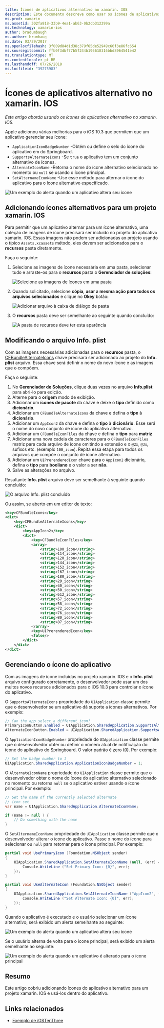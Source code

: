 ```yaml
---
title: Ícones de aplicativos alternativo no xamarin. IOS
description: Este documento descreve como usar os ícones de aplicativos alternativo no xamarin. IOS. Ele aborda como adicionar esses ícones para um projeto xamarin. IOS, como modificar o arquivo Info. plist e como gerenciar o ícone do aplicativo de forma programática.
ms.prod: xamarin
ms.assetid: 302fa818-33b9-4ea1-ab63-0b2cb312299a
ms.technology: xamarin-ios
author: bradumbaugh
ms.author: brumbaug
ms.date: 03/29/2017
ms.openlocfilehash: 3f009d84d1d38c379f65de52949c66f3e86fc654
ms.sourcegitcommit: ffb0f3dbf77b5f244b195618316bbd8964541e42
ms.translationtype: MT
ms.contentlocale: pt-BR
ms.lasthandoff: 07/26/2018
ms.locfileid: "39275983"
---
```

# <a name="alternate-app-icons-in-xamarinios"></a>Ícones de aplicativos alternativo no xamarin. IOS

_Este artigo aborda usando os ícones de aplicativos alternativo no xamarin. IOS._

Apple adicionou várias melhorias para o iOS 10.3 que permitem que um aplicativo gerenciar seu ícone:

 - `ApplicationIconBadgeNumber` -Obtém ou define o selo do ícone do aplicativo em do Springboard.
 - `SupportsAlternateIcons` -Se `true` o aplicativo tem um conjunto alternativo de ícones.
 - `AlternateIconName` -Retorna o nome do ícone alternativo selecionado no momento ou `null` se usando o ícone principal.
 - `SetAlternameIconName` -Use esse método para alternar o ícone do aplicativo para o ícone alternativo especificado.

![](alternate-app-icons-images/icons04.png "Um exemplo do alerta quando um aplicativo altera seu ícone")

<a name="Adding-Alternate-Icons" />

## <a name="adding-alternate-icons-to-a-xamarinios-project"></a>Adicionando ícones alternativos para um projeto xamarin. IOS

Para permitir que um aplicativo alternar para um ícone alternativo, uma coleção de imagens de ícone precisará ser incluído no projeto do aplicativo xamarin. IOS. Essas imagens não podem ser adicionadas ao projeto usando o típico `Assets.xcassets` método, eles devem ser adicionados para o **recursos** pasta diretamente.

Faça o seguinte:

1. Selecione as imagens de ícone necessária em uma pasta, selecionar tudo e arraste-os para o **recursos** pasta o **Gerenciador de soluções**:

    ![](alternate-app-icons-images/icons00.png "Selecione as imagens de ícones em uma pasta")

2. Quando solicitado, selecione **cópia**, **usar a mesma ação para todos os arquivos selecionados** e clique no **Okey** botão:

    ![](alternate-app-icons-images/icons02.png "Adicionar arquivo à caixa de diálogo de pasta")

3. O **recursos** pasta deve ser semelhante ao seguinte quando concluído:

    ![](alternate-app-icons-images/icons01.png "A pasta de recursos deve ter esta aparência")

<a name="Modifying-the-Info.plist-File" />

## <a name="modifying-the-infoplist-file"></a>Modificando o arquivo Info. plist

Com as imagens necessárias adicionadas para o **recursos** pasta, o [CFBundleAlternateIcons](https://developer.apple.com/library/content/documentation/General/Reference/InfoPlistKeyReference/Articles/CoreFoundationKeys.html#//apple_ref/doc/uid/TP40009249-SW13) chave precisará ser adicionado ao projeto do **Info. plist** arquivo. Essa chave será definir o nome do novo ícone e as imagens que o compõem.

Faça o seguinte:

1. No **Gerenciador de Soluções**, clique duas vezes no arquivo **Info.plist** para abri-lo para edição.
2. Alterne para o **origem** modo de exibição.
3. Adicionar um **ícones de pacote** da chave e deixe o **tipo** definido como **dicionário**.
4. Adicionar um `CFBundleAlternateIcons` da chave e defina o **tipo** à **dicionário**.
5. Adicionar um `AppIcon2` da chave e defina o **tipo** à **dicionário**. Esse será o nome do novo conjunto de ícone do aplicativo alternativo.
6. Adicionar um `CFBundleIconFiles` da chave e defina o **tipo** para **matriz**
7. Adicionar uma nova cadeia de caracteres para o `CFBundleIconFiles` matriz para cada arquivo de ícone omitindo a extensão e o `@2x`, `@3x`, sufixos etc. (exemplo `100_icon`). Repita essa etapa para todos os arquivos que compõe o conjunto de ícone alternativo.
8. Adicionar um `UIPrerenderedIcon` chave para o `AppIcon2` dicionário, defina o **tipo** para **booliano** e o valor a ser **não**.
9. Salve as alterações no arquivo.

Resultante **Info. plist** arquivo deve ser semelhante à seguinte quando concluído:

![](alternate-app-icons-images/icons03.png "O arquivo Info. plist concluído")

Ou assim, se aberto em um editor de texto:

```xml
<key>CFBundleIcons</key>
<dict>
    <key>CFBundleAlternateIcons</key>
    <dict>
        <key>AppIcon2</key>
        <dict>
            <key>CFBundleIconFiles</key>
            <array>
                <string>100_icon</string>
                <string>114_icon</string>
                <string>120_icon</string>
                <string>144_icon</string>
                <string>152_icon</string>
                <string>167_icon</string>
                <string>180_icon</string>
                <string>29_icon</string>
                <string>40_icon</string>
                <string>50_icon</string>
                <string>512_icon</string>
                <string>57_icon</string>
                <string>58_icon</string>
                <string>72_icon</string>
                <string>76_icon</string>
                <string>80_icon</string>
                <string>87_icon</string>
            </array>
            <key>UIPrerenderedIcon</key>
            <false/>
        </dict>
    </dict>
</dict>
```

<a name="Managing-the-Apps-Icon" />

## <a name="managing-the-apps-icon"></a>Gerenciando o ícone do aplicativo 

Com as imagens de ícone incluídas no projeto xamarin. IOS e o **Info. plist** arquivo configurado corretamente, o desenvolvedor pode usar um dos muitos novos recursos adicionados para o iOS 10.3 para controlar o ícone do aplicativo.

O `SupportsAlternateIcons` propriedade do `UIApplication` classe permite que o desenvolvedor se um aplicativo dá suporte a ícones alternativos. Por exemplo:

```csharp
// Can the app select a different icon?
PrimaryIconButton.Enabled = UIApplication.SharedApplication.SupportsAlternateIcons;
AlternateIconButton.Enabled = UIApplication.SharedApplication.SupportsAlternateIcons;
```

O `ApplicationIconBadgeNumber` propriedade do `UIApplication` classe permite que o desenvolvedor obter ou definir o número atual de notificação do ícone do aplicativo do Springboard. O valor padrão é zero (0). Por exemplo:

```csharp
// Set the badge number to 1
UIApplication.SharedApplication.ApplicationIconBadgeNumber = 1;
```

O `AlternateIconName` propriedade do `UIApplication` classe permite que o desenvolvedor obter o nome do ícone do aplicativo alternativo selecionado no momento ou retorna `null` se o aplicativo estiver usando o ícone principal. Por exemplo:

```csharp
// Get the name of the currently selected alternate
// icon set
var name = UIApplication.SharedApplication.AlternateIconName;

if (name != null ) {
    // Do something with the name
}
```

O `SetAlternameIconName` propriedade do `UIApplication` classe permite que o desenvolvedor alterar o ícone do aplicativo. Passe o nome do ícone para selecionar ou `null` para retornar para o ícone principal. Por exemplo:

```csharp
partial void UsePrimaryIcon (Foundation.NSObject sender)
{
    UIApplication.SharedApplication.SetAlternateIconName (null, (err) => {
        Console.WriteLine ("Set Primary Icon: {0}", err);
    });
}

partial void UseAlternateIcon (Foundation.NSObject sender)
{
    UIApplication.SharedApplication.SetAlternateIconName ("AppIcon2", (err) => {
        Console.WriteLine ("Set Alternate Icon: {0}", err);
    });
}
```

Quando o aplicativo é executado e o usuário selecionar um ícone alternativo, será exibido um alerta semelhante ao seguinte:

![](alternate-app-icons-images/icons04.png "Um exemplo do alerta quando um aplicativo altera seu ícone")

Se o usuário alterna de volta para o ícone principal, será exibido um alerta semelhante ao seguinte:

![](alternate-app-icons-images/icons05.png "Um exemplo do alerta quando um aplicativo é alterado para o ícone principal")

<a name="Summary" />

## <a name="summary"></a>Resumo

Este artigo cobriu adicionando ícones do aplicativo alternativo para um projeto xamarin. IOS e usá-los dentro do aplicativo.



## <a name="related-links"></a>Links relacionados

- [Exemplo de iOSTenThree](https://developer.xamarin.com/samples/ios/iOS10/iOSTenThree)
